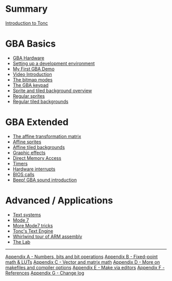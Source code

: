 # Summary

[Introduction to Tonc](./pages/intro.md)

# GBA Basics

- [GBA Hardware](./pages/hardware.md)
- [Setting up a development environment]()
- [My First GBA Demo](./pages/first.md)
- [Video Introduction](./pages/video.md)
- [The bitmap modes](./pages/bitmaps.md)
- [The GBA keypad](./pages/keys.md)
- [Sprite and tiled background overview](./pages/objbg.md)
- [Regular sprites](./pages/regobj.md)
- [Regular tiled backgrounds](./pages/regbg.md)

# GBA Extended

- [The affine transformation matrix]()
- [Affine sprites](./pages/affobj.md)
- [Affine tiled backgrounds](./pages/affbg.md)
- [Graphic effects](./pages/gfx.md)
- [Direct Memory Access]()
- [Timers](./pages/timers.md)
- [Hardware interrupts]()
- [BIOS calls]()
- [Beep! GBA sound introduction]()

# Advanced / Applications

- [Text systems]()
- [Mode 7]()
- [More Mode7 tricks]()
- [Tonc's Text Engine]()
- [Whirlwind tour of ARM assembly]()
- [The Lab]()

---

[Appendix A - Numbers, bits and bit operations]()
[Appendix B - Fixed-point math & LUTs]()
[Appendix C - Vector and matrix math]()
[Appendix D - More on makefiles and compiler options]()
[Appendix E - Make via editors]()
[Appendix F - References]()
[Appendix G - Change log]()
